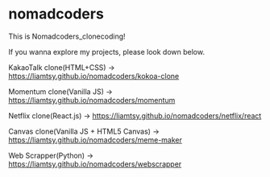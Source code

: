 # nomadcoders

This is Nomadcoders_clonecoding!

If you wanna explore my projects, please look down below.

KakaoTalk clone(HTML+CSS) -> https://liamtsy.github.io/nomadcoders/kokoa-clone

Momentum clone(Vanilla JS) -> https://liamtsy.github.io/nomadcoders/momentum

Netflix clone(React.js) -> https://liamtsy.github.io/nomadcoders/netflix/react

Canvas clone(Vanilla JS + HTML5 Canvas) -> https://liamtsy.github.io/nomadcoders/meme-maker

Web Scrapper(Python) ->
https://liamtsy.github.io/nomadcoders/webscrapper
